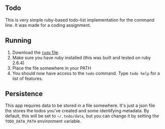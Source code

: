 Todo
----
This is very simple ruby-based todo-list implementation for the command line. It was made for a coding assignment.

Running
-------
1. Download the [`todo` file](./todo).
2. Make sure you have ruby installed (this was built and tested on ruby 2.6.4)
3. Place the file somewhere in your PATH
4. You should now have access to the `todo` command. Type `todo help` for a list of features.

Persistence
-----------
This app requires data to be stored in a file somewhere. It's just a json file the stores the todos you've created and some identifying metadata. By default, this will be set to `~/.todo/data`, but you can change it by setting the `TODO_DATA_PATH` environment variable.
